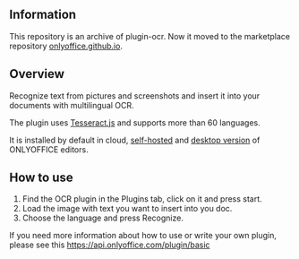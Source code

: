 ## Information

This repository is an archive of plugin-ocr. Now it moved to the marketplace repository [onlyoffice.github.io](https://github.com/ONLYOFFICE/onlyoffice.github.io/tree/master/sdkjs-plugins/content).

## Overview

Recognize text from pictures and screenshots and insert it into your documents with multilingual  OCR. 

The plugin uses [Tesseract.js](https://tesseract.projectnaptha.com/) and supports more than 60 languages. 

It is installed by default in cloud, [self-hosted](https://github.com/ONLYOFFICE/DocumentServer) and [desktop version](https://github.com/ONLYOFFICE/DesktopEditors) of ONLYOFFICE editors. 

## How to use

1. Find the OCR plugin in the Plugins tab, click on it and press start.
2. Load the image with text you want to insert into you doc.
3. Choose the language and press Recognize. 

If you need more information about how to use or write your own plugin, please see this https://api.onlyoffice.com/plugin/basic
